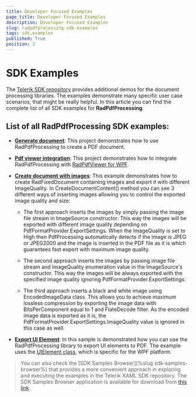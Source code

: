 ```yaml
---
title: Developer Focused Examples
page_title: Developer Focused Examples
description: Developer Focused Examples
slug: radpdfprocessing-sdk-examples
tags: sdk,examples
published: True
position: 2
---
```


# SDK Examples



The [Telerik SDK repository](https://github.com/telerik/xaml-sdk/tree/master/) provides additional demos for the document processing libraries. The examples demonstrate many specific user case scenarios, that might be really helpful. In this article you can find the complete list of all SDK examples for __RadPdfProcessing__.
      

## List of all RadPdfProcessing SDK examples:

* [__Generate document__](https://github.com/telerik/xaml-sdk/tree/master/PdfProcessing/GenerateDocument): This project demonstrates how to use RadPdfProcessing to create a PDF document.
            

* [__Pdf viewer integration__](https://github.com/telerik/xaml-sdk/tree/master/PdfProcessing/PdfViewerIntegration): This project demonstrates how to integrate RadPdfProcessing with [RadPdfViewer for WPF](http://docs.telerik.com/devtools/wpf/controls/radpdfviewer/overview.html).

* [__Create document with images__](https://github.com/telerik/xaml-sdk/tree/master/PdfProcessing/CreateDocumentWithImages): This example demonstrates how to create RadFixedDocument containing images and export it with different ImageQuality. In CreateDocumentContent() method you can see 3 different ways of inserting images allowing you to control the exported image quality and size:
	* The first approach inserts the images by simply passing the image file stream in ImageSource constructor. This way the images will be exported with different image quality depending on PdfFormatProvider.ExportSettings. When the ImageQuality is set to High then PdfProcessing automatically detects if the image is JPEG or JPEG2000 and the image is inserted in the PDF file as it is which guarantees fast export with maximum image quality.
	
	* The second approach inserts the images by passing image file stream and ImageQuality enumeration value in the ImageSource's constructor. This way the images will be always exported with the specified image quality ignoring PdfFormatProvider.ExportSettings.
	
	* The third approach inserts a black and white image using EncodedImageData class. This allows you to achieve maximum lossless compression by exporting the image data with BitsPerComponent equal to 1 and FlateDecode filter. As the encoded image data is exported as it is, the PdfFormatProvider.ExportSettings.ImageQuality value is ignored in this case as well.
            
* [__Export UI Element__](https://github.com/telerik/xaml-sdk/tree/master/PdfProcessing/ExportUIElement): ﻿In this sample is demonstrated how you can use the RadPdfProcessing library to export UI elements to PDF. The example uses the [UIElement class](https://msdn.microsoft.com/en-us/library/system.windows.uielement(v=vs.110).aspx), which is specific for the WPF platform. 


>You can also check the [SDK Samples Browser](%slug sdk-samples-browser%) that provides a more convenient approach in exploring and executing the examples in the Telerik XAML SDK repository. The SDK Samples Browser application is available for download from [this link](http://demos.telerik.com/xaml-sdkbrowser/).
